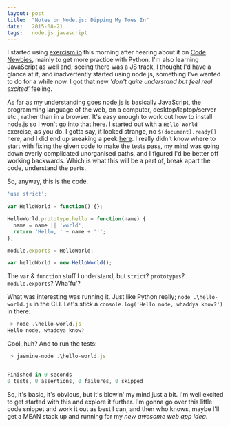 ```yaml
---
layout: post
title:  "Notes on Node.js: Dipping My Toes In"
date:   2015-08-21
tags:   node.js javascript
---
```

I started using [exercism.io][exercism] this morning after hearing about it on [Code Newbies][cn], mainly to get more practice with Python.  I'm also learning JavaScript as well and, seeing there was a JS track, I thought I'd have a glance at it, and inadvertently started using node.js, something I've wanted to do for a while now.  I got that new *'don't quite understand but feel real excited'* feeling.

<!--more-->

As far as my understanding goes node.js is basically JavaScript, the programming language of the web, on a computer, desktop/laptop/server etc., rather than in a browser. It's easy enough to work out how to install node.js so I won't go into that here.
I started out with a `Hello World` exercise, as you do.  I gotta say, it looked strange, no `$(document).ready()` here, and I did end up sneaking a peek [here][js-hello].  I really didn't know where to start with fixing the given code to make the tests pass, my mind was going down overly complicated unorganised paths, and I figured I'd be better off working backwards.  Which is what this will be a part of, break apart the code, understand the parts.

So, anyway, this is the code.

```javascript
'use strict';

var HelloWorld = function() {};

HelloWorld.prototype.hello = function(name) {
  name = name || 'world';
  return 'Hello, ' + name + '!';
};

module.exports = HelloWorld;

var helloWorld = new HelloWorld();
```

The `var` & `function` stuff I understand, but `strict`? `prototypes`? `module.exports`? Wha'fu'?

What was interesting was running it.  Just like Python really; `node .\hello-world.js` in the CLI.  Let's stick a `console.log('Hello node, whaddya know?')` in there:

```javascript
 > node .\hello-world.js
Hello node, whaddya know?
```

Cool, huh? And to run the tests:

```javascript
 > jasmine-node .\hello-world.js


Finished in 0 seconds
0 tests, 0 assertions, 0 failures, 0 skipped
```

So, it's basic, it's obvious, but it's blowin' my mind just a bit.  I'm well excited to get started with this and explore it further.  I'm gonna go over this little code snippet and work it out as best I can, and then who knows, maybe I'll get a MEAN stack up and running for my *new awesome web app idea*.

[exercism]: http://exercism.io/
[cn]:       http://www.codenewbie.org/podcast/nitpicks-and-devils
[js-hello]: https://github.com/exercism/xjavascript/blob/master/hello-world/example.js
